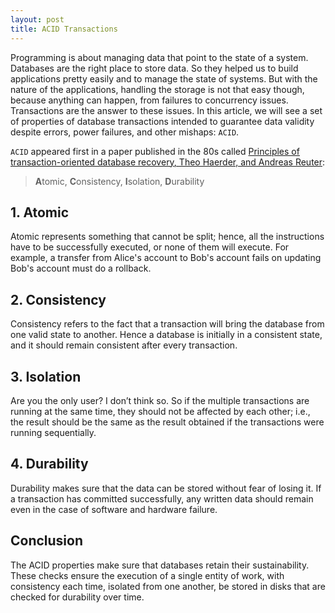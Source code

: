 ```yaml
---
layout: post
title: ACID Transactions
---
```


Programming is about managing data that point to the state of a system. Databases are the right place to store data. So they helped us to build applications pretty easily and to manage the state of systems. But with the nature of the applications, handling the storage is not that easy though, because anything can happen, from failures to concurrency issues. Transactions are the answer to these issues. In this article, we will see a set of properties of database transactions intended to guarantee data validity despite errors, power failures, and other mishaps: `ACID`.

`ACID` appeared first in a paper published in the 80s called [Principles of transaction-oriented database recovery, Theo Haerder, and Andreas Reuter](https://sites.fas.harvard.edu/~cs265/papers/haerder-1983.pdf):

> **A**tomic, **C**onsistency, **I**solation, **D**urability

## 1. Atomic

Atomic represents something that cannot be split; hence, all the instructions have to be successfully executed, or none of them will execute. For example, a transfer from Alice's account to Bob's account fails on updating Bob's account must do a rollback.

## 2. Consistency

 Consistency refers to the fact that a transaction will bring the database from one valid state to another. Hence a database is initially in a consistent state, and it should remain consistent after every transaction.

## 3. Isolation

Are you the only user? I don’t think so. So if the multiple transactions are running at the same time, they should not be affected by each other; i.e., the result should be the same as the result obtained if the transactions were running sequentially.

## 4. Durability

Durability makes sure that the data can be stored without fear of losing it. If a transaction has committed successfully, any written data should remain even in the case of software and hardware failure.

## Conclusion

The ACID properties make sure that databases retain their sustainability. These checks ensure the execution of a single entity of work, with consistency each time, isolated from one another, be stored in disks that are checked for durability over time.